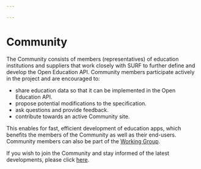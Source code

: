 ```yaml
---

---
```

# Community

The Community consists of members (representatives) of education institutions and suppliers that work closely with SURF to further define and develop the Open Education API. Community members participate actively in the project and are encouraged to:

* share education data so that it can be implemented in the Open Education API.
* propose potential modifications to the specification.
* ask questions and provide feedback.
* contribute towards an active Community site.

This enables for fast, efficient development of education apps, which benefits the members of the Community as well as their end-users. Community members can also be part of the [Working Group](https://jelmerderonde.github.io/ooapi-specification/#/community/workinggroup).

If you wish to join the Community and stay informed of the latest developments, please click [here](https://list.surfnet.nl/mailman/listinfo/openonderwijsapi).